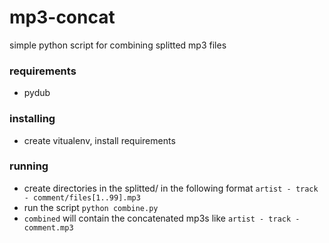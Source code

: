 # mp3-concat
simple python script for combining splitted mp3 files

### requirements
* pydub

### installing
* create vitualenv, install requirements

### running

* create directories in the splitted/ in the following format `artist - track - comment/files[1..99].mp3`
* run the script `python combine.py`
* `combined` will contain the concatenated mp3s like `artist - track - comment.mp3`